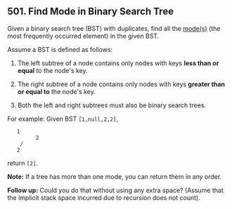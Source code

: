 ## 501. Find Mode in Binary Search Tree

Given a binary search tree (BST) with duplicates, find all the [mode(s)](https://en.wikipedia.org/wiki/Mode_(statistics)) (the most frequently occurred element) in the given BST.

Assume a BST is defined as follows:


  1. The left subtree of a node contains only nodes with keys **less than or equal** to the node's key.

  2. The right subtree of a node contains only nodes with keys **greater than or equal to** the node's key.

  3. Both the left and right subtrees must also be binary search trees.
 

For example:
Given BST `[1,null,2,2]`,
```
   1
         2
    /
   2
```

return `[2]`.

**Note:** If a tree has more than one mode, you can return them in any order.

**Follow up:** Could you do that without using any extra space? (Assume that the implicit stack space incurred due to recursion does not count).
